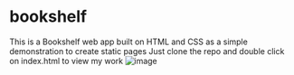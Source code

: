 # bookshelf
This is a Bookshelf web app built on HTML and CSS as a simple demonstration to create static pages
Just clone the repo and double click on index.html to view my work
![image](https://github.com/user-attachments/assets/c5c77ff5-5a4e-487f-9d26-978d6c77df2a)
